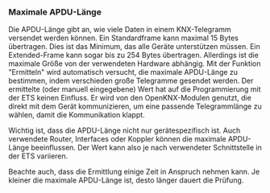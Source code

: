 ### Maximale APDU-Länge

Die APDU-Länge gibt an, wie viele Daten in einem KNX-Telegramm versendet werden können. Ein Standardframe kann maximal 15 Bytes übertragen. Dies ist das Minimum, das alle Geräte unterstützen müssen. Ein Extended-Frame kann sogar bis zu 254 Bytes übertragen. Allerdings ist die maximale Größe von der verwendeten Hardware abhängig. Mit der Funktion "Ermitteln" wird automatisch versucht, die maximale APDU-Länge zu bestimmen, indem verschieden große Telegramme gesendet werden. Der ermittelte (oder manuell eingegebene) Wert hat auf die Programmierung mit der ETS keinen Einfluss. Er wird von den OpenKNX-Modulen genutzt, die direkt mit dem Gerät kommunizieren, um eine passende Telegrammlänge zu wählen, damit die Kommunikation klappt.

Wichtig ist, dass die APDU-Länge nicht nur gerätespezifisch ist. Auch verwendete Router, Interfaces oder Koppler können die maximale APDU-Länge beeinflussen. Der Wert kann also je nach verwendeter Schnittstelle in der ETS variieren.

Beachte auch, dass die Ermittlung einige Zeit in Anspruch nehmen kann. Je kleiner die maximale APDU-Länge ist, desto länger dauert die Prüfung.